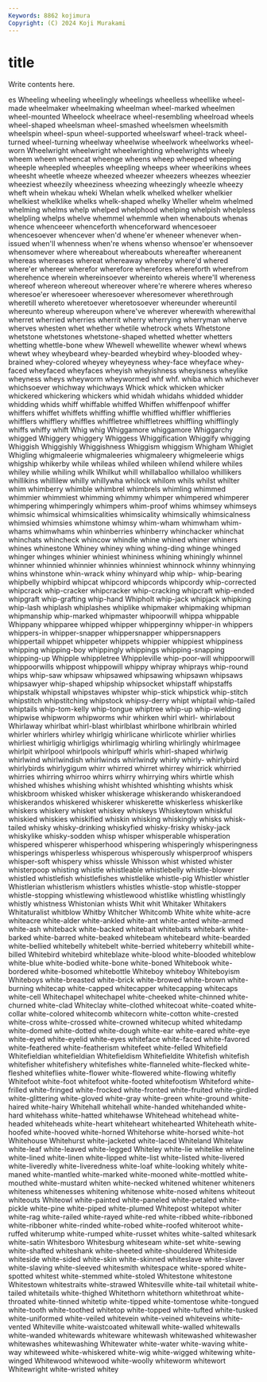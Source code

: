 ```yaml
---
Keywords: 8862 kojimura
Copyright: (C) 2024 Koji Murakami
---
```


# title

Write contents here.



es
Wheeling wheeling wheelingly wheelings wheelless wheellike wheel-made wheelmaker wheelmaking wheelman
wheel-marked wheelmen wheel-mounted Wheelock wheelrace wheel-resembling wheelroad wheels wheel-shaped wheelsman
wheel-smashed wheelsmen wheelsmith wheelspin wheel-spun wheel-supported wheelswarf wheel-track wheel-turned wheel-turning
wheelway wheelwise wheelwork wheelworks wheel-worn Wheelwright wheelwright wheelwrighting wheelwrights wheely
wheem wheen wheencat wheenge wheens wheep wheeped wheeping wheeple wheepled
wheeples wheepling wheeps wheer wheerikins whees wheesht wheetle wheeze wheezed
wheezer wheezers wheezes wheezier wheeziest wheezily wheeziness wheezing wheezingly wheezle
wheezy wheft whein whekau wheki Whelan whelk whelked whelker whelkier
whelkiest whelklike whelks whelk-shaped whelky Wheller whelm whelmed whelming whelms
whelp whelped whelphood whelping whelpish whelpless whelpling whelps whelve whemmel
whemmle when whenabouts whenas whence whenceeer whenceforth whenceforward whencesoeer whencesoever
whencever when'd whene'er wheneer whenever when-issued when'll whenness when're whens
whenso whensoe'er whensoever whensomever where whereabout whereabouts whereafter whereanent whereas
whereases whereat whereaway whereby where'd whered where'er whereer wherefor wherefore
wherefores whereforth wherefrom wherehence wherein whereinsoever whereinto whereis where'll whereness
whereof whereon whereout whereover where're wherere wheres whereso wheresoe'er wheresoeer
wheresoever wheresomever wherethrough wheretill whereto wheretoever wheretosoever whereunder whereuntil whereunto
whereup whereupon where've wherever wherewith wherewithal wherret wherried wherries wherrit
wherry wherrying wherryman wherve wherves whesten whet whether whetile whetrock
whets Whetstone whetstone whetstones whetstone-shaped whetted whetter whetters whetting whettle-bone
whew Whewell whewellite whewer whewl whews whewt whey wheybeard whey-bearded
wheybird whey-blooded whey-brained whey-colored wheyey wheyeyness whey-face wheyface whey-faced wheyfaced
wheyfaces wheyish wheyishness wheyisness wheylike wheyness wheys wheyworm wheywormed whf
whf. whiba which whichever whichsoever whichway whichways Whick whick whicken
whicker whickered whickering whickers whid whidah whidahs whidded whidder whidding
whids whiff whiffable whiffed Whiffen whiffenpoof whiffer whiffers whiffet whiffets
whiffing whiffle whiffled whiffler whiffleries whifflers whifflery whiffles whiffletree whiffletrees
whiffling whifflingly whiffs whiffy whift Whig whig Whiggamore whiggamore Whiggarchy
whigged Whiggery whiggery Whiggess Whiggification Whiggify whigging Whiggish Whiggishly Whiggishness
Whiggism whiggism Whigham Whiglet Whigling whigmaleerie whigmaleeries whigmaleery whigmeleerie whigs
whigship whikerby while whileas whiled whileen whilend whilere whiles whiley
whilie whiling whilk Whilkut whill whillaballoo whillaloo whillikers whillikins whillilew
whilly whillywha whilock whilom whils whilst whilter whim whimberry whimble
whimbrel whimbrels whimling whimmed whimmier whimmiest whimming whimmy whimper whimpered
whimperer whimpering whimperingly whimpers whim-proof whims whimsey whimseys whimsic whimsical
whimsicalities whimsicality whimsically whimsicalness whimsied whimsies whimstone whimsy whim-wham whimwham
whim-whams whimwhams whin whinberries whinberry whinchacker whinchat whinchats whincheck whincow
whindle whine whined whiner whiners whines whinestone Whiney whiney whing
whing-ding whinge whinged whinger whinges whinier whiniest whininess whining whiningly
whinnel whinner whinnied whinnier whinnies whinniest whinnock whinny whinnying whins
whinstone whin-wrack whiny whinyard whip whip- whip-bearing whipbelly whipbird whipcat
whipcord whipcords whipcordy whip-corrected whipcrack whip-cracker whipcracker whip-cracking whipcraft whip-ended
whipgraft whip-grafting whip-hand Whipholt whip-jack whipjack whipking whip-lash whiplash whiplashes
whiplike whipmaker whipmaking whipman whipmanship whip-marked whipmaster whipoorwill whippa whippable
Whippany whipparee whipped whipper whipperginny whipper-in whippers whippers-in whipper-snapper whippersnapper
whippersnappers whippertail whippet whippeter whippets whippier whippiest whippiness whipping whipping-boy
whippingly whippings whipping-snapping whipping-up Whipple whippletree Whippleville whip-poor-will whippoorwill whippoorwills
whippost whippowill whippy whipray whiprays whip-round whips whip-saw whipsaw whipsawed
whipsawing whipsawn whipsaws whipsawyer whip-shaped whipship whipsocket whipstaff whipstaffs whipstalk
whipstall whipstaves whipster whip-stick whipstick whip-stitch whipstitch whipstitching whipstock whipsy-derry
whipt whiptail whip-tailed whiptails whip-tom-kelly whip-tongue whiptree whip-up whip-wielding whipwise
whipworm whipworms whir whirken whirl whirl- whirlabout Whirlaway whirlbat whirl-blast
whirlblast whirlbone whirlbrain whirled whirler whirlers whirley whirlgig whirlicane whirlicote
whirlier whirlies whirliest whirligig whirligigs whirlimagig whirling whirlingly whirlmagee whirlpit
whirlpool whirlpools whirlpuff whirls whirl-shaped whirlwig whirlwind whirlwindish whirlwinds whirlwindy
whirly whirly- whirlybird whirlybirds whirlygigum whirr whirred whirret whirrey whirrick
whirried whirries whirring whirroo whirrs whirry whirrying whirs whirtle whish
whished whishes whishing whisht whishted whishting whishts whisk whiskbroom whisked
whisker whiskerage whiskerando whiskerandoed whiskerandos whiskered whiskerer whiskerette whiskerless whiskerlike
whiskers whiskery whisket whiskey whiskeys Whiskeytown whiskful whiskied whiskies whiskified
whiskin whisking whiskingly whisks whisk-tailed whisky whisky-drinking whiskyfied whisky-frisky whisky-jack
whiskylike whisky-sodden whisp whisper whisperable whisperation whispered whisperer whisperhood whispering
whisperingly whisperingness whisperings whisperless whisperous whisperously whisperproof whispers whisper-soft whispery
whiss whissle Whisson whist whisted whister whisterpoop whisting whistle whistleable
whistlebelly whistle-blower whistled whistlefish whistlefishes whistlelike whistle-pig Whistler whistler Whistlerian
whistlerism whistlers whistles whistle-stop whistle-stopper whistle-stopping whistlewing whistlewood whistlike whistling
whistlingly whistly whistness Whistonian whists Whit whit Whitaker Whitakers Whitaturalist
whitblow Whitby Whitcher Whitcomb White white white-acre whiteacre white-alder white-ankled
white-ant white-anted white-armed white-ash whiteback white-backed whitebait whitebaits whitebark white-barked
white-barred white-beaked whitebeam whitebeard white-bearded white-bellied whitebelly whitebelt white-berried whiteberry
whitebill white-billed Whitebird whitebird whiteblaze white-blood white-blooded whiteblow white-blue white-bodied
white-bone white-boned Whitebook white-bordered white-bosomed whitebottle Whiteboy whiteboy Whiteboyism Whiteboys
white-breasted white-brick white-browed white-brown white-burning whitecap white-capped whitecapper whitecapping whitecaps
white-cell Whitechapel whitechapel white-cheeked white-chinned white-churned white-clad Whiteclay white-clothed whitecoat
white-coated white-collar white-colored whitecomb whitecorn white-cotton white-crested white-cross white-crossed white-crowned
whitecup whited whitedamp white-domed white-dotted white-dough white-ear white-eared white-eye white-eyed
white-eyelid white-eyes whiteface white-faced white-favored white-feathered white-featherism whitefeet white-felled Whitefield
Whitefieldian whitefieldian Whitefieldism Whitefieldite Whitefish whitefish whitefisher whitefishery whitefishes white-flanneled
white-flecked white-fleshed whiteflies white-flower white-flowered white-flowing whitefly Whitefoot white-foot whitefoot
white-footed whitefootism Whiteford white-frilled white-fringed white-frocked white-fronted white-fruited white-girdled white-glittering
white-gloved white-gray white-green white-ground white-haired white-hairy Whitehall whitehall white-handed whitehanded
white-hard whitehass white-hatted whitehawse Whitehead whitehead white-headed whiteheads white-heart whiteheart
whitehearted Whiteheath white-hoofed white-hooved white-horned Whitehorse white-horsed white-hot Whitehouse Whitehurst
white-jacketed white-laced Whiteland Whitelaw white-leaf white-leaved white-legged Whiteley white-lie whitelike
whiteline white-lined white-linen white-lipped white-list white-listed white-livered white-liveredly white-liveredness white-loaf
white-looking whitely white-maned white-mantled white-marked white-mooned white-mottled white-mouthed white-mustard whiten
white-necked whitened whitener whiteners whiteness whitenesses whitening whitenose white-nosed whitens
whiteout whiteouts Whiteowl white-painted white-paneled white-petaled white-pickle white-pine white-piped white-plumed
Whitepost whitepot whiter white-rag white-railed white-rayed white-red white-ribbed white-ribboned white-ribboner
white-rinded white-robed white-roofed whiteroot white-ruffed whiterump white-rumped white-russet whites white-salted
whitesark white-satin Whitesboro Whitesburg whiteseam white-set white-sewing white-shafted whiteshank white-sheeted
white-shouldered Whiteside whiteside white-sided white-skin white-skinned whiteslave white-slaver white-slaving white-sleeved
whitesmith whitespace white-spored white-spotted whitest white-stemmed white-stoled Whitestone whitestone Whitestown
whitestraits white-strawed Whitesville white-tail whitetail white-tailed whitetails white-thighed Whitethorn whitethorn
whitethroat white-throated white-tinned whitetip white-tipped white-tomentose white-tongued white-tooth white-toothed whitetop
white-topped white-tufted white-tusked white-uniformed white-veiled whitevein white-veined whiteveins white-vented Whiteville
white-waistcoated whitewall white-walled whitewalls white-wanded whitewards whiteware whitewash whitewashed whitewasher
whitewashes whitewashing Whitewater white-water white-waving white-way whiteweed white-whiskered white-wig white-wigged
whitewing white-winged Whitewood whitewood white-woolly whiteworm whitewort Whitewright white-wristed whitey
